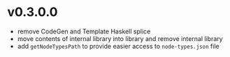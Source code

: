 # v0.3.0.0

* remove CodeGen and Template Haskell splice
* move contents of internal library into library and remove internal library
* add `getNodeTypesPath` to provide easier access to `node-types.json` file
